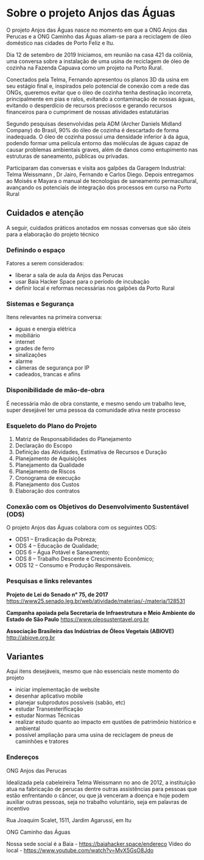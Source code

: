 <!-- TITLE: Usina De Reciclagem De Óleo -->
<!-- SUBTITLE: Registros do projeto Anjos das Águas -->

# Sobre o projeto Anjos das Águas
O projeto Anjos das Águas nasce no momento em que a ONG Anjos das Perucas e a ONG Caminho das Águas aliam-se para a reciclagem de óleo doméstico nas cidades de Porto Feliz e Itu.

Dia 12 de setembro de 2019 Iniciamos, em reunião na casa 421 da colônia, uma conversa sobre a instalação de uma usina de reciclagem de óleo de cozinha na Fazenda Capuava como um projeto na Porto Rural.

Conectados pela Telma, Fernando apresentou os planos 3D da usina em seu estágio final e, inspirados pelo potencial de conexão com a rede das ONGs, queremos evitar que o óleo de cozinha tenha destinação incorreta, principalmente em pias e ralos, evitando a contaminação de nossas águas, evitando o desperdício de recursos preciosos e gerando recursos financeiros para o cumpriment de nossas atividades estatutárias

Segundo pesquisas desenvolvidas pela ADM (Archer Daniels Midland Company) do Brasil, 90% do óleo de cozinha é descartado de forma inadequada. O óleo de cozinha possui uma densidade inferior à da água, podendo formar uma película entorno das moléculas de águas capaz de causar problemas ambientais graves, além de danos como entupimento nas estruturas de saneamento, públicas ou privadas.

Participaram das conversas e visita aos galpões da Garagem Industrial: Telma Weissmann , Dr Jairo, Fernando e Carlos Diego. Depois entregamos ao Moisés e Mayara o manual de tecnologias de saneamento permacultural, avançando os potenciais de integração dos processos em curso na Porto Rural


## Cuidados e atenção

A seguir, cuidados práticos anotados em nossas conversas que são úteis para a elaboração do projeto técnico


### Definindo o espaço

Fatores a serem considerados:

- liberar a sala de aula da Anjos das Perucas
- usar Baia Hacker Space para o período de incubação
- definir local e reformas necessárias nos galpões da Porto Rural


### Sistemas e Segurança

Itens relevantes na primeira conversa:

- águas e energia elétrica
- mobiliário
- internet
- grades de ferro
- sinalizações
- alarme
- câmeras de segurança por IP
- cadeados, trancas e afins


### Disponibilidade de mão-de-obra

É necessária mão de obra constante, e mesmo sendo um trabalho leve, super desejável ter uma pessoa da comunidade ativa neste processo


### Esqueleto do Plano do Projeto

1.	Matriz de Responsabilidades do Planejamento
2.	Declaração do Escopo
3.	Definição das Atividades, Estimativa de Recursos e Duração
4.	Planejamento de Aquisições
5.	Planejamento da Qualidade
6.	Planejamento de Riscos
7.	Cronograma de execução
8.	Planejamento dos Custos
9.	Elaboração dos contratos

### Conexão com os Objetivos do Desenvolvimento Sustentável (ODS)

O projeto Anjos das Águas colabora com os seguintes ODS:

* ODS1 –  Erradicação da Pobreza;
* ODS 4 – Educação de Qualidade;
* ODS 6 – Água Potável e Saneamento;
* ODS 8 – Trabalho Descente e Crescimento Econômico;
* ODS 12 – Consumo e Produção Responsáveis.


### Pesquisas e links relevantes

**Projeto de Lei do Senado n° 75, de 2017**
https://www25.senado.leg.br/web/atividade/materias/-/materia/128531

**Campanha apoiada pela Secretaria de Infraestrutura e Meio Ambiente do Estado de São Paulo**
https://www.oleosustentavel.org.br

**Associação Brasileira das Indústrias de Óleos Vegetais (ABIOVE)**
http://abiove.org.br


## Variantes

Aqui itens desejáveis, mesmo que não essenciais neste momento do projeto

- iniciar implementação de website
- desenhar aplicativo mobile
- planejar subprodutos possíveis (sabão, etc)
- estudar Transesterificação
- estudar Normas Técnicas
- realizar estudo quanto ao impacto em qustões de patrimônio histórico e ambiental
- possível ampliação para uma usina de reciclagem de pneus de caminhões e tratores


### Endereços

ONG Anjos das Perucas

Idealizada pela cabeleireira Telma Weissmann no ano de 2012, a instituição atua na fabricação de perucas dentre outras assistências para pessoas que estão enfrentando o câncer, ou que já venceram a doença e hoje podem auxiliar outras pessoas, seja no trabalho voluntário, seja em palavras de incentivo

Rua Joaquim Scalet, 1511, Jardim Agarussi, em Itu

ONG Caminho das Águas

Nossa sede social é a Baia - https://baiahacker.space/endereco
Vídeo do local - https://www.youtube.com/watch?v=MvX5GsO8Jdo